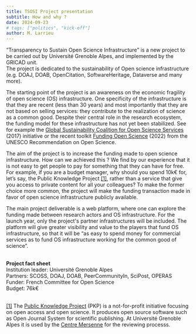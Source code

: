 ```yaml
---
title: TSOSI Project presentation
subtitle: How and why ?
date: 2024-09-23
# tags: ["politics", "kick-off"]
author: M. Larrieu
---
```


“Transparency to Sustain Open Science Infrastructure” is a new project to be carried out by Université Grenoble Alpes, and implemented by the GRICAD unit.<br>
The project is dedicated to the sustainability of Open science infrastructure (e.g. DOAJ, DOAB, OpenCitation, SoftwareHeritage, Dataverse and many more).
<!--more-->


The starting point of the project is an awareness on the economic fragility of open science (OS) infrastructure.
One specificity of the infrastructure is that they are recent (less than 30 years) and most importantly that they are not based on selling services: they contribute to the realization of science as a common good. Despite their central role in the research ecosystem, the funding model for these infrastructure has not yet been stabilized.
See for example the [Global Sustainability Coalition for Open Science Services](https://scoss.org/what-is-scoss/) (2017) initiative or the recent toolkit [Funding Open Science](https://unesdoc.unesco.org/ark:/48223/pf0000383709) (2022) from the UNESCO Recommendation on Open Science.

The aim of the project is to increase the funding made to open science infrastructure. How can we achieved this ?
We find by our experience that it is not easy to get people to pay for something that they can have for free.
For example, if you are a budget manager, why should you spend 10k€ for, let’s say,
the Public Knowledge Project <a id="note1" href="#corpsnote1">[1]</a>, rather than a service that give you access to
private content for all your colleagues? To make the former choice more common, the project will make the funding
transaction made in favor of open science infrastructure publicly available.

The main project deliverable is a web platform, where one can explore the funding made between research actors and OS infrastructure.
For the launch year, only the project's partner infrastructures will be included. The platform will give greater visibility and value
to the players that fund OS infrastructure, so that it will be “as easy to spend money for commercial services as to fund
OS infrastructure working for the common good of science”.

<br>
<div class="gray-box">
    <strong>Project fact sheet</strong><br>
    Institution leader: Université Grenoble Alpes<br>
    Partners:  SCOSS, DOAJ, DOAB, PeerCommunityIn, SciPost, OPERAS<br>
    Funder: French Committee for Open Science<br>
    Budget: 76k€
</div>
<br>

<a id="corpsnote1" href="#note1">[1]</a> The [Public Knowledge Project](http://pkp.sfu.ca/) (PKP) is a not-for-profit initiative
focusing on open access and open science. It produces open source software such as Open Journal System for scientific publishing.
At Université Grenoble Alpes it is used by the [Centre Mersenne](https://www.centre-mersenne.org/) for the reviewing processs.
<br><br>
